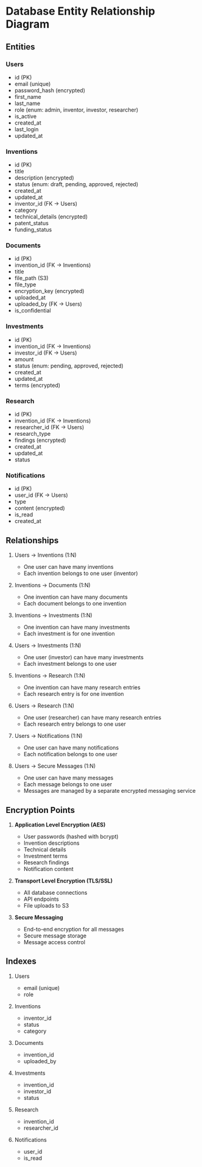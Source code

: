 # Database Entity Relationship Diagram

## Entities

### Users
- id (PK)
- email (unique)
- password_hash (encrypted)
- first_name
- last_name
- role (enum: admin, inventor, investor, researcher)
- is_active
- created_at
- last_login
- updated_at

### Inventions
- id (PK)
- title
- description (encrypted)
- status (enum: draft, pending, approved, rejected)
- created_at
- updated_at
- inventor_id (FK -> Users)
- category
- technical_details (encrypted)
- patent_status
- funding_status

### Documents
- id (PK)
- invention_id (FK -> Inventions)
- title
- file_path (S3)
- file_type
- encryption_key (encrypted)
- uploaded_at
- uploaded_by (FK -> Users)
- is_confidential

### Investments
- id (PK)
- invention_id (FK -> Inventions)
- investor_id (FK -> Users)
- amount
- status (enum: pending, approved, rejected)
- created_at
- updated_at
- terms (encrypted)

### Research
- id (PK)
- invention_id (FK -> Inventions)
- researcher_id (FK -> Users)
- research_type
- findings (encrypted)
- created_at
- updated_at
- status

### Notifications
- id (PK)
- user_id (FK -> Users)
- type
- content (encrypted)
- is_read
- created_at

## Relationships

1. Users -> Inventions (1:N)
   - One user can have many inventions
   - Each invention belongs to one user (inventor)

2. Inventions -> Documents (1:N)
   - One invention can have many documents
   - Each document belongs to one invention

3. Inventions -> Investments (1:N)
   - One invention can have many investments
   - Each investment is for one invention

4. Users -> Investments (1:N)
   - One user (investor) can have many investments
   - Each investment belongs to one user

5. Inventions -> Research (1:N)
   - One invention can have many research entries
   - Each research entry is for one invention

6. Users -> Research (1:N)
   - One user (researcher) can have many research entries
   - Each research entry belongs to one user

7. Users -> Notifications (1:N)
   - One user can have many notifications
   - Each notification belongs to one user

8. Users -> Secure Messages (1:N)
   - One user can have many messages
   - Each message belongs to one user
   - Messages are managed by a separate encrypted messaging service

## Encryption Points

1. **Application Level Encryption (AES)**
   - User passwords (hashed with bcrypt)
   - Invention descriptions
   - Technical details
   - Investment terms
   - Research findings
   - Notification content

2. **Transport Level Encryption (TLS/SSL)**
   - All database connections
   - API endpoints
   - File uploads to S3

3. **Secure Messaging**
   - End-to-end encryption for all messages
   - Secure message storage
   - Message access control

## Indexes

1. Users
   - email (unique)
   - role

2. Inventions
   - inventor_id
   - status
   - category

3. Documents
   - invention_id
   - uploaded_by

4. Investments
   - invention_id
   - investor_id
   - status

5. Research
   - invention_id
   - researcher_id

6. Notifications
   - user_id
   - is_read 